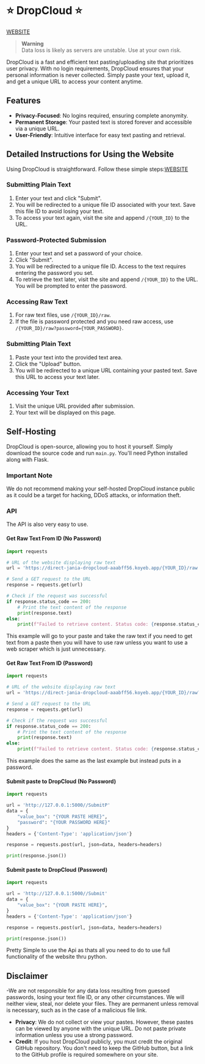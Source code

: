 # ⭐ DropCloud ⭐

[WEBSITE](https://direct-jania-dropcloud-aaabff56.koyeb.app/)

> **Warning**  
> Data loss is likely as servers are unstable. Use at your own risk.

DropCloud is a fast and efficient text pasting/uploading site that prioritizes user privacy. With no login requirements, DropCloud ensures that your personal information is never collected. Simply paste your text, upload it, and get a unique URL to access your content anytime.

## Features
- **Privacy-Focused**: No logins required, ensuring complete anonymity.
- **Permanent Storage**: Your pasted text is stored forever and accessible via a unique URL.
- **User-Friendly**: Intuitive interface for easy text pasting and retrieval.

## Detailed Instructions for Using the Website
Using DropCloud is straightforward. Follow these simple steps:[WEBSITE](https://direct-jania-dropcloud-aaabff56.koyeb.app/)

### Submitting Plain Text
1. Enter your text and click "Submit".
2. You will be redirected to a unique file ID associated with your text. Save this file ID to avoid losing your text.
3. To access your text again, visit the site and append `/{YOUR_ID}` to the URL.

### Password-Protected Submission
1. Enter your text and set a password of your choice.
2. Click "Submit".
3. You will be redirected to a unique file ID. Access to the text requires entering the password you set.
4. To retrieve the text later, visit the site and append `/{YOUR_ID}` to the URL. You will be prompted to enter the password.

### Accessing Raw Text
1. For raw text files, use `/{YOUR_ID}/raw`.
2. If the file is password protected and you need raw access, use `/{YOUR_ID}/raw?password={YOUR_PASSWORD}`.

### Submitting Plain Text
1. Paste your text into the provided text area.
2. Click the "Upload" button.
3. You will be redirected to a unique URL containing your pasted text. Save this URL to access your text later.

### Accessing Your Text
1. Visit the unique URL provided after submission.
2. Your text will be displayed on this page.

## Self-Hosting

DropCloud is open-source, allowing you to host it yourself. Simply download the source code and run `main.py`. You'll need Python installed along with Flask.



### Important Note
We do not recommend making your self-hosted DropCloud instance public as it could be a target for hacking, DDoS attacks, or information theft.

### API

The API is also very easy to use.

#### Get Raw Text From ID (No Password)
```python
import requests

# URL of the website displaying raw text
url = 'https://direct-jania-dropcloud-aaabff56.koyeb.app/{YOUR_ID}/raw'  # Replace with the actual URL of your paste file

# Send a GET request to the URL
response = requests.get(url)

# Check if the request was successful
if response.status_code == 200:
    # Print the text content of the response
    print(response.text)
else:
    print(f"Failed to retrieve content. Status code: {response.status_code}")
```
This example will go to your paste and take the raw text if you need to get text from a paste then you will have to use raw unless you want to use a web scraper which is just unnecessary.

#### Get Raw Text From ID (Password)
```python
import requests

# URL of the website displaying raw text
url = 'https://direct-jania-dropcloud-aaabff56.koyeb.app/{YOUR_ID}/raw?Password={YOUR PASSWORD}'  # Replace with the actual URL of your paste file

# Send a GET request to the URL
response = requests.get(url)

# Check if the request was successful
if response.status_code == 200:
    # Print the text content of the response
    print(response.text)
else:
    print(f"Failed to retrieve content. Status code: {response.status_code}")
```
This example does the same as the last example but instead puts in a password.

#### Submit paste to DropCloud (No Password)
```python
import requests

url = 'http://127.0.0.1:5000//SubmitP'
data = {
    "value_box": "{YOUR PASTE HERE}",
    "password": "{YOUR PASSWORD HERE}"
}
headers = {'Content-Type': 'application/json'}

response = requests.post(url, json=data, headers=headers)

print(response.json())
```
#### Submit paste to DropCloud (Password)
```python
import requests

url = 'http://127.0.0.1:5000//Submit'
data = {
    "value_box": "{YOUR PASTE HERE}",
}
headers = {'Content-Type': 'application/json'}

response = requests.post(url, json=data, headers=headers)

print(response.json())
```
Pretty Simple to use the Api as thats all you need to do to use full functionality of the website thru python.

## Disclaimer
-We are not responsible for any data loss resulting from guessed passwords, losing your text file ID, or any other circumstances. We will neither view, steal, nor delete your files. They are permanent unless removal is necessary, such as in the case of a malicious file link.
- **Privacy**: We do not collect or view your pastes. However, these pastes can be viewed by anyone with the unique URL. Do not paste private information unless you use a strong password.
- **Credit**: If you host DropCloud publicly, you must credit the original GitHub repository. You don't need to keep the GitHub button, but a link to the GitHub profile is required somewhere on your site.
